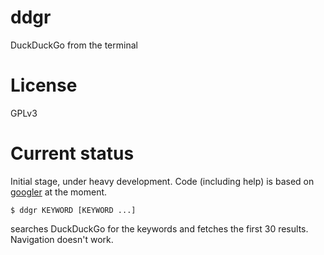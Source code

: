 # ddgr
DuckDuckGo from the terminal

# License
GPLv3

# Current status
Initial stage, under heavy development. Code (including help) is based on [googler](https://github.com/jarun/googler) at the moment.

    $ ddgr KEYWORD [KEYWORD ...]
searches DuckDuckGo for the keywords and fetches the first 30 results. Navigation doesn't work.
